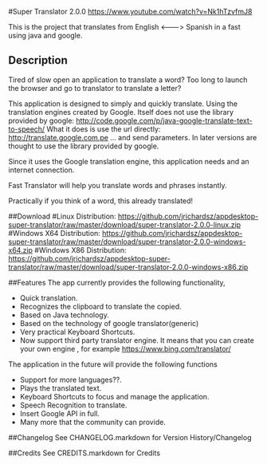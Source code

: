 #Super Translator 2.0.0
https://www.youtube.com/watch?v=Nk1hTzvfmJ8

This is the project that translates from English <---> Spanish in a fast using java and google. 

## Description

Tired of slow open an application to translate a word?
Too long to launch the browser and go to translator to translate a letter?

This application is designed to simply and quickly translate. Using the translation engines created by Google.
Itself does not use the library provided by google:
http://code.google.com/p/java-google-translate-text-to-speech/
What it does is use the url directly:
http://translate.google.com.pe ... and send parameters.
In later versions are thought to use the library provided by google.

Since it uses the Google translation engine, this application needs and an internet connection.

Fast Translator will help you translate words and phrases instantly.

Practically if you think of a word, this already translated!

##Download
#Linux Distribution:
https://github.com/jrichardsz/appdesktop-super-translator/raw/master/download/super-translator-2.0.0-linux.zip
#Windows X64 Distribution:
https://github.com/jrichardsz/appdesktop-super-translator/raw/master/download/super-translator-2.0.0-windows-x64.zip
#Windows X86 Distribution:
https://github.com/jrichardsz/appdesktop-super-translator/raw/master/download/super-translator-2.0.0-windows-x86.zip

##Features
The app currently provides the following functionality,

  * Quick translation.
  * Recognizes the clipboard to translate the copied.
  * Based on Java technology.
  * Based on the technology of google translator(generic)
  * Very practical Keyboard Shortcuts.
  * Now support third party translator engine. It means that you can create your own engine , for example https://www.bing.com/translator/
  
The application in the future will provide the following functions

   * Support for more languages??.
   * Plays the translated text.
   * Keyboard Shortcuts to focus and manage the application.
   * Speech Recognition to translate.
   * Insert Google API in full.
   * Many more that the community can provide.



##Changelog
See CHANGELOG.markdown for Version History/Changelog

##Credits
See CREDITS.markdown for Credits
